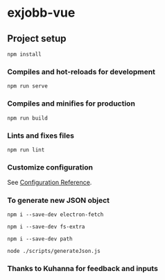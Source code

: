 # exjobb-vue

## Project setup
```
npm install
```

### Compiles and hot-reloads for development
```
npm run serve
```

### Compiles and minifies for production
```
npm run build
```

### Lints and fixes files
```
npm run lint
```

### Customize configuration
See [Configuration Reference](https://cli.vuejs.org/config/).

### To generate new JSON object

```
npm i --save-dev electron-fetch
```
```
npm i --save-dev fs-extra
```
```
npm i --save-dev path
```
```
node ./scripts/generateJson.js
```
### Thanks to Kuhanna for feedback and inputs
